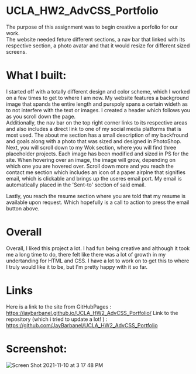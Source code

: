 # UCLA_HW2_AdvCSS_Portfolio
The purpose of this assignment was to begin creative a porfolio for our work.  
The website needed feture different sections, a nav bar that linked with its respective section, a photo avatar and that it would resize for different sized screens. 

# What I built:
I started off with a totally different design and color scheme, which I worked on a few times to get to where I am now. 
My website features a background image that spands the entire length and purspoly spans a certain wideth as to not interfere with the text or images. 
I created a header which follows you as you scroll down the page.  
Additionally, the nav bar on the top right corner links to its respective areas and also includes a direct link to one of my social media platforms that is most used.
The about me section has a small description of my backfround and goals along with a photo that was sized and designed in PhotoShop. 
Next, you will scroll down to my Wok section, where you will find three placeholder projects.  Each image has been modified and sized in PS for the site. 
When hovering over an image, the image will grow, depending on which one you are hovered over.
Scroll down more and you reach the contact me section which includes an icon of a paper airplne that signifies email, which is clickable and brings up the useres 
email port.  My email is automatically placed in the 'Sent-to' section of said email.  

Lastly, you reach the resume section where you are told that my resume is available upon request.  Which hopefully is a call to action to press the email button above. 


# Overall 
Overall, I liked this project a lot.  I had fun being creative and although it took me a long time to do, there felt like there was a lot of growth in my undertanding for HTML and CSS.  I have a lot to work on to get this to where I truly would like it to be, but I'm pretty happy with it so far. 

# Links 
Here is a link to the site from GitHubPages : https://jaybarbanel.github.io/UCLA_HW2_AdvCSS_Portfolio/
Link to the repository (which i tried to update a lot! ) : https://github.com/JayBarbanel/UCLA_HW2_AdvCSS_Portfolio

# Screenshot: 

![Screen Shot 2021-11-10 at 3 17 48 PM](https://user-images.githubusercontent.com/89555843/141210532-84c9d5da-21b2-4002-83cd-462d2e5e7332.png)
